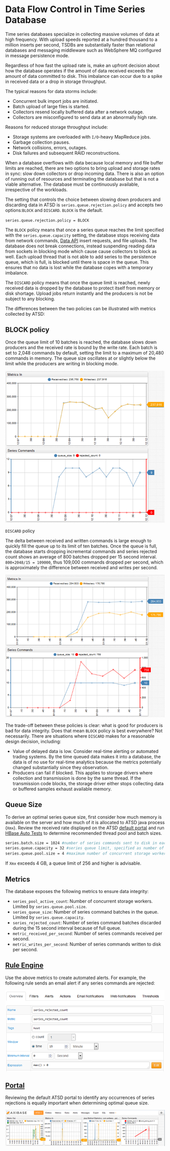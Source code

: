 # Data Flow Control in Time Series Database

Time series databases specialize in collecting massive volumes of data at high frequency. With upload speeds reported at a hundred thousand to a million inserts per second, TSDBs are substantially faster than relational databases and messaging middleware such as WebSphere MQ configured in message persistence mode.

Regardless of how fast the upload rate is, make an upfront decision about how the database operates if the amount of data received exceeds the amount of data committed to disk. This imbalance can occur due to a spike in received data or a drop in storage throughput.

The typical reasons for data storms include:

* Concurrent bulk import jobs are initiated.
* Batch upload of large files is started.
* Collectors resend locally buffered data after a network outage.
* Collectors are misconfigured to send data at an abnormally high rate.

Reasons for reduced storage throughput include:

* Storage systems are overloaded with `I/O`-heavy MapReduce jobs.
* Garbage collection pauses.
* Network collisions, errors, outages.
* Disk failures and subsequent RAID reconstructions.

When a database overflows with data because local memory and file buffer limits are reached, there are two options to bring upload and storage rates in sync: slow down collectors or drop incoming data. There is also an option of running out of resources and terminating the database but that is not a viable alternative. The database must be continuously available, irrespective of the workloads.

The setting that controls the choice between slowing down producers and discarding data in ATSD is `series.queue.rejection.policy` and accepts two options:`BLOCK` and `DISCARD`. `BLOCK` is the default.

`series.queue.rejection.policy = BLOCK`

The `BLOCK` policy means that once a series queue reaches the limit specified with the `series.queue.capacity` setting, the database stops receiving data from network commands, [Data API](https://axibase.com/docs/atsd/api/data/) insert requests, and file uploads. The database does not break connections, instead suspending reading data from sockets in blocking mode which cause cause collectors to block as well. Each upload thread that is not able to add series to the persistence queue, which is full, is blocked until there is space in the queue. This ensures that no data is lost while the database copes with a temporary imbalance.

The `DISCARD` policy means that once the queue limit is reached, newly received data is dropped by the database to protect itself from memory or disk shortage. Upload jobs return instantly and the producers is not be subject to any blocking.

The differences between the two policies can be illustrated with metrics collected by ATSD:

## BLOCK policy

Once the queue limit of 10 batches is reached, the database slows down producers and the received rate is bound by the write rate. Each batch is set to 2,048 commands by default, setting the limit to a maximum of 20,480 commands in memory. The queue size oscillates at or slightly below the limit while the producers are writing in blocking mode.

![](./images/block.png)

`DISCARD` policy

The delta between received and written commands is large enough to quickly fill the queue up to its limit of ten batches. Once the queue is full, the database starts dropping incremental commands and series rejected count shows an average of 800 batches dropped per 15 second interval. `800×2048/15 = 109000`, thus 109,000 commands dropped per second, which is approximately the difference between received and writes per second.

![](./images/discard_mode.png)

The trade-off between these policies is clear: what is good for producers is bad for data integrity. Does that mean `BLOCK` policy is best everywhere? Not necessarily. There are situations where `DISCARD` makes for a reasonable design decision, including:

* Value of delayed data is low. Consider real-time alerting or automated trading systems. By the time queued data makes it into a database, the data is of no use for real-time analytics because the metrics potentially changed substantially since they observation.
* Producers can fail if blocked. This applies to storage drivers where collection and transmission is done by the same thread. If the transmission code blocks, the storage driver either stops collecting data or buffered samples exhaust available memory.

## Queue Size

To derive an optimal series queue size, first consider how much memory is available on the server and how much of it is allocated to ATSD java process (`Xmx`). Review the received rate displayed on the ATSD [default portal](https://axibase.com/docs/atsd/portals/#built-in-portals) and run [HBase Auto Tests](http://hbase.apache.org/0.94/book/hbase.tests.html) to determine recommended thread pool and batch sizes.

```sh
series.batch.size = 1024 #number of series commands sent to disk in each transaction
series.queue.capacity = 32 #series queue limit, specified as number of batches
series.queue.pool.size = 4 #maximum number of concurrent storage workers
```

If `Xmx` exceeds 4 GB, a queue limit of 256 and higher is advisable.

## Metrics

The database exposes the following metrics to ensure data integrity:

* `series_pool_active_count`: Number of concurrent storage workers. Limited by `series.queue.pool.size`.
* `series_queue_size`: Number of series command batches in the queue. Limited by `series.queue.capacity`.
* `series_rejected_count`: Number of series command batches discarded during the 15 second interval because of full queue.
* `metric_received_per_second`: Number of series commands received per second.
* `metric_writes_per_second`: Number of series commands written to disk per second.

## [Rule Engine](https://axibase.com/docs/atsd/rule-engine/)

Use the above metrics to create automated alerts. For example, the following rule sends an email alert if any series commands are rejected:

![](./images/rule1.png)

## [Portal](https://axibase.com/docs/atsd/portals/)

Reviewing the default ATSD portal to identify any occurrences of series rejections is equally important when determining optimal queue size.

![](./images/monitor.png)